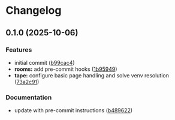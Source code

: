 # Changelog

## 0.1.0 (2025-10-06)


### Features

* initial commit ([b99cac4](https://github.com/presedo93/rooms/commit/b99cac42f5abd05d191047557067e34e87c4e2e6))
* **rooms:** add pre-commit hooks ([1b95949](https://github.com/presedo93/rooms/commit/1b959499c4c004517b0eacc0aca7d094a7224ad0))
* **tape:** configure basic page handling and solve venv resolution ([73a2c91](https://github.com/presedo93/rooms/commit/73a2c91c22243e3047dc97d9e8332464fce71f6d))


### Documentation

* update with pre-commit instructions ([b489622](https://github.com/presedo93/rooms/commit/b489622abe1bc6d33cfb2ed79b18179584c262c9))
